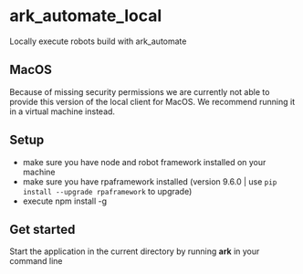 # ark_automate_local

Locally execute robots build with ark_automate

## MacOS
Because of missing security permissions we are currently not able to provide this version of the local client for MacOS. We recommend running it in a virtual machine instead.

## Setup

- make sure you have node and robot framework installed on your machine
- make sure you have rpaframework installed (version 9.6.0 | use `pip install --upgrade rpaframework` to upgrade)
- execute npm install -g

## Get started

Start the application in the current directory by running **ark** in your command line
